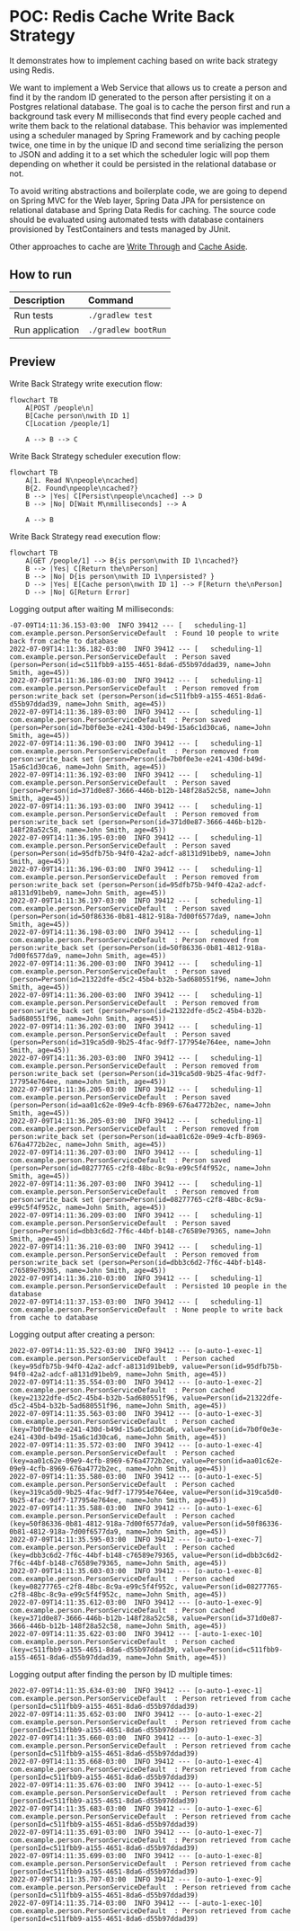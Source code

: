 # POC: Redis Cache Write Back Strategy

It demonstrates how to implement caching based on write back strategy using Redis.

We want to implement a Web Service that allows us to create a person and find it by the random ID generated to the
person after persisting it on a Postgres relational database. The goal is to cache the person first and run a background
task every M milliseconds that find every people cached and write them back to the relational database. This behavior
was implemented using a scheduler managed by Spring Framework and by caching people twice, one time in by the unique ID
and second time serializing the person to JSON and adding it to a set which the scheduler logic will pop them depending
on whether it could be persisted in the relational database or not.

To avoid writing abstractions and boilerplate code, we are going to depend on Spring MVC for the Web layer, Spring Data
JPA for persistence on relational database and Spring Data Redis for caching. The source code should be evaluated using
automated tests with database containers provisioned by TestContainers and tests managed by JUnit.

Other approaches to cache are [Write Through](https://github.com/lucasvalenteds/poc-redis-cache-write-through)
and [Cache Aside](https://github.com/lucasvalenteds/poc-redis-cache-aside).

## How to run

| Description     | Command             |
|:----------------|:--------------------|
| Run tests       | `./gradlew test`    |
| Run application | `./gradlew bootRun` |

## Preview

Write Back Strategy write execution flow:

```mermaid
flowchart TB
    A[POST /people\n]
    B[Cache person\nwith ID 1]
    C[Location /people/1]
    
    A --> B --> C
```

Write Back Strategy scheduler execution flow:

```mermaid
flowchart TB
    A[1. Read N\npeople\ncached]
    B{2. Found\npeople\ncached?}
    B --> |Yes| C[Persist\npeople\ncached] --> D
    B --> |No| D[Wait M\nmilliseconds] --> A
    
    A --> B
```

Write Back Strategy read execution flow:

```mermaid
flowchart TB
    A[GET /people/1] --> B{is person\nwith ID 1\ncached?}
    B --> |Yes| C[Return the\nPerson]
    B --> |No| D{is person\nwith ID 1\npersisted? }
    D --> |Yes| E[Cache person\nwith ID 1] --> F[Return the\nPerson]
    D --> |No| G[Return Error]
```

Logging output after waiting M milliseconds:

```text
-07-09T14:11:36.153-03:00  INFO 39412 --- [   scheduling-1] com.example.person.PersonServiceDefault  : Found 10 people to write back from cache to database
2022-07-09T14:11:36.182-03:00  INFO 39412 --- [   scheduling-1] com.example.person.PersonServiceDefault  : Person saved (person=Person(id=c511fbb9-a155-4651-8da6-d55b97ddad39, name=John Smith, age=45))
2022-07-09T14:11:36.186-03:00  INFO 39412 --- [   scheduling-1] com.example.person.PersonServiceDefault  : Person removed from person:write_back set (person=Person(id=c511fbb9-a155-4651-8da6-d55b97ddad39, name=John Smith, age=45))
2022-07-09T14:11:36.189-03:00  INFO 39412 --- [   scheduling-1] com.example.person.PersonServiceDefault  : Person saved (person=Person(id=7b0f0e3e-e241-430d-b49d-15a6c1d30ca6, name=John Smith, age=45))
2022-07-09T14:11:36.190-03:00  INFO 39412 --- [   scheduling-1] com.example.person.PersonServiceDefault  : Person removed from person:write_back set (person=Person(id=7b0f0e3e-e241-430d-b49d-15a6c1d30ca6, name=John Smith, age=45))
2022-07-09T14:11:36.192-03:00  INFO 39412 --- [   scheduling-1] com.example.person.PersonServiceDefault  : Person saved (person=Person(id=371d0e87-3666-446b-b12b-148f28a52c58, name=John Smith, age=45))
2022-07-09T14:11:36.193-03:00  INFO 39412 --- [   scheduling-1] com.example.person.PersonServiceDefault  : Person removed from person:write_back set (person=Person(id=371d0e87-3666-446b-b12b-148f28a52c58, name=John Smith, age=45))
2022-07-09T14:11:36.195-03:00  INFO 39412 --- [   scheduling-1] com.example.person.PersonServiceDefault  : Person saved (person=Person(id=95dfb75b-94f0-42a2-adcf-a8131d91beb9, name=John Smith, age=45))
2022-07-09T14:11:36.196-03:00  INFO 39412 --- [   scheduling-1] com.example.person.PersonServiceDefault  : Person removed from person:write_back set (person=Person(id=95dfb75b-94f0-42a2-adcf-a8131d91beb9, name=John Smith, age=45))
2022-07-09T14:11:36.197-03:00  INFO 39412 --- [   scheduling-1] com.example.person.PersonServiceDefault  : Person saved (person=Person(id=50f86336-0b81-4812-918a-7d00f6577da9, name=John Smith, age=45))
2022-07-09T14:11:36.198-03:00  INFO 39412 --- [   scheduling-1] com.example.person.PersonServiceDefault  : Person removed from person:write_back set (person=Person(id=50f86336-0b81-4812-918a-7d00f6577da9, name=John Smith, age=45))
2022-07-09T14:11:36.200-03:00  INFO 39412 --- [   scheduling-1] com.example.person.PersonServiceDefault  : Person saved (person=Person(id=21322dfe-d5c2-45b4-b32b-5ad680551f96, name=John Smith, age=45))
2022-07-09T14:11:36.200-03:00  INFO 39412 --- [   scheduling-1] com.example.person.PersonServiceDefault  : Person removed from person:write_back set (person=Person(id=21322dfe-d5c2-45b4-b32b-5ad680551f96, name=John Smith, age=45))
2022-07-09T14:11:36.202-03:00  INFO 39412 --- [   scheduling-1] com.example.person.PersonServiceDefault  : Person saved (person=Person(id=319ca5d0-9b25-4fac-9df7-177954e764ee, name=John Smith, age=45))
2022-07-09T14:11:36.203-03:00  INFO 39412 --- [   scheduling-1] com.example.person.PersonServiceDefault  : Person removed from person:write_back set (person=Person(id=319ca5d0-9b25-4fac-9df7-177954e764ee, name=John Smith, age=45))
2022-07-09T14:11:36.205-03:00  INFO 39412 --- [   scheduling-1] com.example.person.PersonServiceDefault  : Person saved (person=Person(id=aa01c62e-09e9-4cfb-8969-676a4772b2ec, name=John Smith, age=45))
2022-07-09T14:11:36.205-03:00  INFO 39412 --- [   scheduling-1] com.example.person.PersonServiceDefault  : Person removed from person:write_back set (person=Person(id=aa01c62e-09e9-4cfb-8969-676a4772b2ec, name=John Smith, age=45))
2022-07-09T14:11:36.207-03:00  INFO 39412 --- [   scheduling-1] com.example.person.PersonServiceDefault  : Person saved (person=Person(id=08277765-c2f8-48bc-8c9a-e99c5f4f952c, name=John Smith, age=45))
2022-07-09T14:11:36.207-03:00  INFO 39412 --- [   scheduling-1] com.example.person.PersonServiceDefault  : Person removed from person:write_back set (person=Person(id=08277765-c2f8-48bc-8c9a-e99c5f4f952c, name=John Smith, age=45))
2022-07-09T14:11:36.209-03:00  INFO 39412 --- [   scheduling-1] com.example.person.PersonServiceDefault  : Person saved (person=Person(id=dbb3c6d2-7f6c-44bf-b148-c76589e79365, name=John Smith, age=45))
2022-07-09T14:11:36.210-03:00  INFO 39412 --- [   scheduling-1] com.example.person.PersonServiceDefault  : Person removed from person:write_back set (person=Person(id=dbb3c6d2-7f6c-44bf-b148-c76589e79365, name=John Smith, age=45))
2022-07-09T14:11:36.210-03:00  INFO 39412 --- [   scheduling-1] com.example.person.PersonServiceDefault  : Persisted 10 people in the database
2022-07-09T14:11:37.153-03:00  INFO 39412 --- [   scheduling-1] com.example.person.PersonServiceDefault  : None people to write back from cache to database
```

Logging output after creating a person:

```text
2022-07-09T14:11:35.522-03:00  INFO 39412 --- [o-auto-1-exec-1] com.example.person.PersonServiceDefault  : Person cached (key=95dfb75b-94f0-42a2-adcf-a8131d91beb9, value=Person(id=95dfb75b-94f0-42a2-adcf-a8131d91beb9, name=John Smith, age=45))
2022-07-09T14:11:35.554-03:00  INFO 39412 --- [o-auto-1-exec-2] com.example.person.PersonServiceDefault  : Person cached (key=21322dfe-d5c2-45b4-b32b-5ad680551f96, value=Person(id=21322dfe-d5c2-45b4-b32b-5ad680551f96, name=John Smith, age=45))
2022-07-09T14:11:35.563-03:00  INFO 39412 --- [o-auto-1-exec-3] com.example.person.PersonServiceDefault  : Person cached (key=7b0f0e3e-e241-430d-b49d-15a6c1d30ca6, value=Person(id=7b0f0e3e-e241-430d-b49d-15a6c1d30ca6, name=John Smith, age=45))
2022-07-09T14:11:35.572-03:00  INFO 39412 --- [o-auto-1-exec-4] com.example.person.PersonServiceDefault  : Person cached (key=aa01c62e-09e9-4cfb-8969-676a4772b2ec, value=Person(id=aa01c62e-09e9-4cfb-8969-676a4772b2ec, name=John Smith, age=45))
2022-07-09T14:11:35.580-03:00  INFO 39412 --- [o-auto-1-exec-5] com.example.person.PersonServiceDefault  : Person cached (key=319ca5d0-9b25-4fac-9df7-177954e764ee, value=Person(id=319ca5d0-9b25-4fac-9df7-177954e764ee, name=John Smith, age=45))
2022-07-09T14:11:35.588-03:00  INFO 39412 --- [o-auto-1-exec-6] com.example.person.PersonServiceDefault  : Person cached (key=50f86336-0b81-4812-918a-7d00f6577da9, value=Person(id=50f86336-0b81-4812-918a-7d00f6577da9, name=John Smith, age=45))
2022-07-09T14:11:35.595-03:00  INFO 39412 --- [o-auto-1-exec-7] com.example.person.PersonServiceDefault  : Person cached (key=dbb3c6d2-7f6c-44bf-b148-c76589e79365, value=Person(id=dbb3c6d2-7f6c-44bf-b148-c76589e79365, name=John Smith, age=45))
2022-07-09T14:11:35.603-03:00  INFO 39412 --- [o-auto-1-exec-8] com.example.person.PersonServiceDefault  : Person cached (key=08277765-c2f8-48bc-8c9a-e99c5f4f952c, value=Person(id=08277765-c2f8-48bc-8c9a-e99c5f4f952c, name=John Smith, age=45))
2022-07-09T14:11:35.612-03:00  INFO 39412 --- [o-auto-1-exec-9] com.example.person.PersonServiceDefault  : Person cached (key=371d0e87-3666-446b-b12b-148f28a52c58, value=Person(id=371d0e87-3666-446b-b12b-148f28a52c58, name=John Smith, age=45))
2022-07-09T14:11:35.622-03:00  INFO 39412 --- [-auto-1-exec-10] com.example.person.PersonServiceDefault  : Person cached (key=c511fbb9-a155-4651-8da6-d55b97ddad39, value=Person(id=c511fbb9-a155-4651-8da6-d55b97ddad39, name=John Smith, age=45))
```

Logging output after finding the person by ID multiple times:

```text
2022-07-09T14:11:35.634-03:00  INFO 39412 --- [o-auto-1-exec-1] com.example.person.PersonServiceDefault  : Person retrieved from cache (personId=c511fbb9-a155-4651-8da6-d55b97ddad39)
2022-07-09T14:11:35.652-03:00  INFO 39412 --- [o-auto-1-exec-2] com.example.person.PersonServiceDefault  : Person retrieved from cache (personId=c511fbb9-a155-4651-8da6-d55b97ddad39)
2022-07-09T14:11:35.660-03:00  INFO 39412 --- [o-auto-1-exec-3] com.example.person.PersonServiceDefault  : Person retrieved from cache (personId=c511fbb9-a155-4651-8da6-d55b97ddad39)
2022-07-09T14:11:35.668-03:00  INFO 39412 --- [o-auto-1-exec-4] com.example.person.PersonServiceDefault  : Person retrieved from cache (personId=c511fbb9-a155-4651-8da6-d55b97ddad39)
2022-07-09T14:11:35.676-03:00  INFO 39412 --- [o-auto-1-exec-5] com.example.person.PersonServiceDefault  : Person retrieved from cache (personId=c511fbb9-a155-4651-8da6-d55b97ddad39)
2022-07-09T14:11:35.683-03:00  INFO 39412 --- [o-auto-1-exec-6] com.example.person.PersonServiceDefault  : Person retrieved from cache (personId=c511fbb9-a155-4651-8da6-d55b97ddad39)
2022-07-09T14:11:35.691-03:00  INFO 39412 --- [o-auto-1-exec-7] com.example.person.PersonServiceDefault  : Person retrieved from cache (personId=c511fbb9-a155-4651-8da6-d55b97ddad39)
2022-07-09T14:11:35.699-03:00  INFO 39412 --- [o-auto-1-exec-8] com.example.person.PersonServiceDefault  : Person retrieved from cache (personId=c511fbb9-a155-4651-8da6-d55b97ddad39)
2022-07-09T14:11:35.707-03:00  INFO 39412 --- [o-auto-1-exec-9] com.example.person.PersonServiceDefault  : Person retrieved from cache (personId=c511fbb9-a155-4651-8da6-d55b97ddad39)
2022-07-09T14:11:35.714-03:00  INFO 39412 --- [-auto-1-exec-10] com.example.person.PersonServiceDefault  : Person retrieved from cache (personId=c511fbb9-a155-4651-8da6-d55b97ddad39)
```
